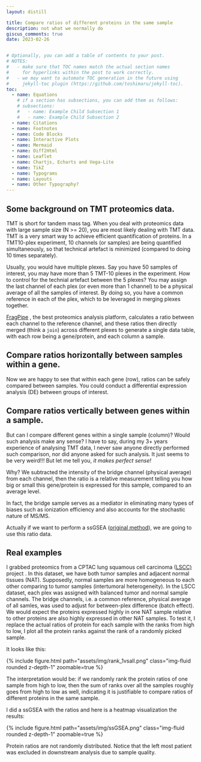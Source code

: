 ```yaml
---
layout: distill

title: Compare ratios of different proteins in the same sample
description: not what we normally do 
giscus_comments: true
date: 2023-02-26


# Optionally, you can add a table of contents to your post.
# NOTES:
#   - make sure that TOC names match the actual section names
#     for hyperlinks within the post to work correctly.
#   - we may want to automate TOC generation in the future using
#     jekyll-toc plugin (https://github.com/toshimaru/jekyll-toc).
toc:
  - name: Equations
    # if a section has subsections, you can add them as follows:
    # subsections:
    #   - name: Example Child Subsection 1
    #   - name: Example Child Subsection 2
  - name: Citations
  - name: Footnotes
  - name: Code Blocks
  - name: Interactive Plots
  - name: Mermaid
  - name: Diff2Html
  - name: Leaflet
  - name: Chartjs, Echarts and Vega-Lite
  - name: TikZ
  - name: Typograms
  - name: Layouts
  - name: Other Typography?
---
```


## Some background on TMT proteomics data.
TMT is short for tandem mass tag. When you deal with proteomics data with large sample size (N >= 20), you are most likely dealing with TMT data. TMT is a very smart way to achieve efficient quantification of proteins. In a TMT10-plex experiment, 10 channels (or samples) are being quantified simultaneously, so that technical artefact is minimized (compared to doing 10 times separately).

Usually, you would have multiple plexes. Say you have 50 samples of interest, you may have more than 5 TMT-10 plexes in the experiment. How to control for the technial artefact between the 5 plexes? You may assign the last channel of each plex (or even more than 1 channel) to be a physical average of all the samples of interest. By doing so, you have a common reference in each of the plex, which to be leveraged in merging plexes together. 

[FragPipe](https://fragpipe.nesvilab.org/) , the best proteomics analysis platform, calculates a ratio between each channel to the reference channel, and these ratios then directly merged (think a `join`) across different plexes to generate a single data table, with each row being a gene/protein, and each column a sample. 


## Compare ratios horizontally between samples within a gene.

Now we are happy to see that within each gene (row), ratios can be safely compared between samples. You could conduct a differential expression analysis (DE) between groups of interest. 

## Compare ratios vertically between genes within a sample.
But can I compare different genes within a single sample (column)?
Would such analysis make any sense?
I have to say, during my 3+ years experience of analysing TMT data, I never saw anyone directly performed such comparison, nor did anyone asked for such analysis. It just seems to be very weird!!!
But let me tell you, *it makes perfect sense!*

Why? 
We subtracted the intensity of the bridge channel (physical average) from each channel, then the ratio is a relative measurement telling you how big or small this gene/protein is expressed for this sample, compared to an average level. 

In fact, the bridge sample serves as a mediator in eliminating many types of biases such as ionization efficiency and also accounts for the stochastic nature of MS/MS. 

Actually if we want to perform a ssGSEA ([original method](https://www.nature.com/articles/nature08460)), we are going to use this ratio data. 

## Real examples

I grabbed proteomics from a CPTAC lung squamous cell carcinoma ([LSCC)](https://www.cell.com/cell/fulltext/S0092-8674(21)00857-6) project . In this dataset, we have both tumor samples and adjacent normal tissues (NAT). Supposedly,  normal samples are more homogeneous to each other comparing to tumor samples (intertumoral heterogeneity). In the LSCC dataset, each plex was assigned with balanced tumor and normal sample channels. The bridge channels, i.e. a common reference, physical average of all samles,  was used to adjust for between-plex difference (batch effect). 
We would expect the proteins expressed highly in one NAT sample relative to other proteins are also highly expressed in other NAT samples. To test it, I replace the actual ratios of protein for each sample with the ranks from high to low, I plot all the protein ranks against the rank of a randomly picked sample. 

It looks like this:

{% include figure.html path="assets/img/rank_1vsall.png" class="img-fluid rounded z-depth-1" zoomable=true %}

The interpretation would be: if we randomly rank the protein ratios of one sample from high to low, then the sum of ranks over all the samples roughly goes from high to low as well, indicating it is justifiable to compare ratios of different proteins in the same sample. 

I did a ssGSEA with the ratios and here is a heatmap visualization the results:

{% include figure.html path="assets/img/ssGSEA.png" class="img-fluid rounded z-depth-1" zoomable=true %}

Protein ratios are not randomly distributed. Notice that the left most patient was excluded in downstream analysis due to sample quality. 

